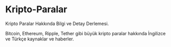 # Kripto-Paralar
Kripto Paralar Hakkında Bilgi ve Detay Derlemesi.

Bitcoin, Ethereum, Ripple, Tether gibi büyük kripto paralar hakkında İngilizce ve Türkçe kaynaklar ve haberler.
